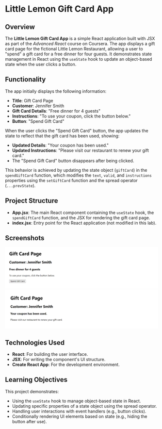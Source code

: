 # Little Lemon Gift Card App

## Overview
The **Little Lemon Gift Card App** is a simple React application built with JSX as part of the *Advanced React* course on Coursera. The app displays a gift card page for the fictional Little Lemon Restaurant, allowing a user to "spend" a gift card for a free dinner for four guests. It demonstrates state management in React using the `useState` hook to update an object-based state when the user clicks a button.

## Functionality
The app initially displays the following information:
- **Title**: Gift Card Page
- **Customer**: Jennifer Smith
- **Gift Card Details**: "Free dinner for 4 guests"
- **Instructions**: "To use your coupon, click the button below."
- **Button**: "Spend Gift Card"

When the user clicks the "Spend Gift Card" button, the app updates the state to reflect that the gift card has been used, showing:
- **Updated Details**: "Your coupon has been used."
- **Updated Instructions**: "Please visit our restaurant to renew your gift card."
- The "Spend Gift Card" button disappears after being clicked.

This behavior is achieved by updating the state object (`giftCard`) in the `spendGiftCard` function, which modifies the `text`, `valid`, and `instructions` properties using the `setGiftCard` function and the spread operator (`...prevState`).

## Project Structure
- **App.jsx**: The main React component containing the `useState` hook, the `spendGiftCard` function, and the JSX for rendering the gift card page.
- **index.jsx**: Entry point for the React application (not modified in this lab).

## Screenshots
![Gift Card App Output 1](assets/output1.png)
![Gift Card App Output 1](assets/output2.png)

## Technologies Used
- **React**: For building the user interface.
- **JSX**: For writing the component's UI structure.
- **Create React App**: For the development environment.

## Learning Objectives
This project demonstrates:
- Using the `useState` hook to manage object-based state in React.
- Updating specific properties of a state object using the spread operator.
- Handling user interactions with event handlers (e.g., button clicks).
- Conditionally rendering UI elements based on state (e.g., hiding the button after use).